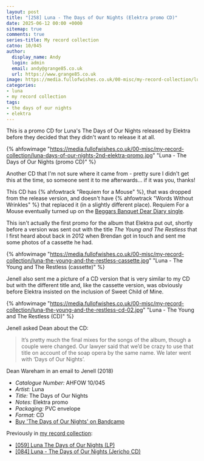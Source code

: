 ```yaml
---
layout: post
title: "[258] Luna - The Days of Our Nights (Elektra promo CD)"
date: 2025-06-12 00:00 +0000
sitemap: true
comments: true
series-title: My record collection
catno: 10/045
author:
  display_name: Andy
  login: admin
  email: andy@grange85.co.uk
  url: https://www.grange85.co.uk
image: https://media.fullofwishes.co.uk/00-misc/my-record-collection/luna-days-of-our-nights-2nd-elektra-promo.jpg
categories:
- luna
- my record collection
tags:
- the days of our nights
- elektra
---
```

This is a promo CD for Luna's The Days of Our Nights released by Elektra before they decided that they didn't want to release it at all.

{% ahfowimage "https://media.fullofwishes.co.uk/00-misc/my-record-collection/luna-days-of-our-nights-2nd-elektra-promo.jpg" "Luna - The Days of Our Nights (promo CD)" %}

Another CD that I'm not sure where it came from - pretty sure I didn't get this at the time, so someone sent it to me afterwards... if it was you, thanks!

This CD has {% ahfowtrack "Requiem for a Mouse" %}, that was dropped from the release version, and doesn't have {% ahfowtrack "Words Without Wrinkles" %} that replaced it (in a slightly different place). Requiem For a Mouse eventually turned up on the [Beggars Banquet Dear Diary single](/2024/07/11/my-record-collection-152-luna-dear-diary-sweet-child-o-mine-promo-cd/).

This isn't actually the first promo for the album that Elektra put out, shortly before a version was sent out with the title _The Young and The Restless_ that I first heard about back in 2012 when Brendan got in touch and sent me some photos of a cassette he had.

{% ahfowimage "https://media.fullofwishes.co.uk/00-misc/my-record-collection/luna-the-young-and-the-restless-cassette.jpg" "Luna - The Young and The Restless (cassette)" %}

Jenell also sent me a picture of a CD version that is very similar to my CD but with the different title and, like the cassette version, was obviously before Elektra insisted on the inclusion of Sweet Child of Mine.

{% ahfowimage "https://media.fullofwishes.co.uk/00-misc/my-record-collection/luna-the-young-and-the-restless-cd-02.jpg" "Luna - The Young and The Restless (CD)" %}

Jenell asked Dean about the CD:

<blockquote>
It’s pretty much the final mixes for the songs of the album, though a couple were changed. Our lawyer said that we’d be crazy to use that title on account of the soap opera by the same name. We later went with ‘Days of Our Nights’.
</blockquote>
<p class="caption">Dean Wareham in an email to Jenell (2018)</p>

 - *Catalogue Number:* AHFOW 10/045
 - *Artist:* Luna
 - *Title:* The Days of Our Nights
 - *Notes:* Elektra promo
 - *Packaging:* PVC envelope
 - *Format:* CD
 - [Buy 'The Days of Our Nights' on Bandcamp](https://luna.bandcamp.com/album/the-days-of-our-nights)

Previously in [my record collection](/category/my-record-collection):
 - [[059] Luna The Days of Our Nights (LP)](/2023/08/08/my-record-collection-recent-acquisition-1-luna-the-days-of-our-nights-lp/)
 - [[084] Luna - The Days of Our Nights (Jericho CD)](/2023/10/26/my-record-collection-081-luna-the-days-of-our-nights-jericho-cd/)

